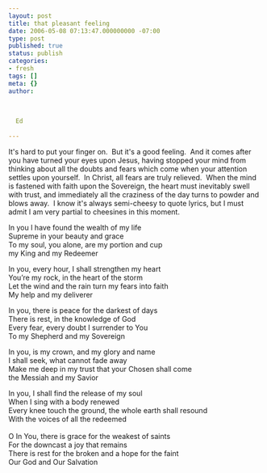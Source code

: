 ```yaml
---
layout: post
title: that pleasant feeling
date: 2006-05-08 07:13:47.000000000 -07:00
type: post
published: true
status: publish
categories:
- fresh
tags: []
meta: {}
author:
  
  
  
  Ed
  
---
```

<p>It&#39;s hard to put your finger on.&nbsp; But it&#39;s a good feeling.&nbsp; And it comes after you have turned your eyes upon Jesus, having stopped your mind from thinking about all the doubts and fears which come when your attention settles upon yourself.&nbsp; In Christ, all fears are truly relieved.&nbsp; When the mind is fastened with faith upon the Sovereign, the heart must inevitably swell with trust, and immediately all the craziness of the day turns to powder and blows away.&nbsp; I know it&#39;s always semi-cheesy to quote lyrics, but I must admit I am very partial to cheesines in this moment.</p>
<p>In you I have found the wealth of my life<br />
Supreme in your beauty and grace<br />
To my soul, you alone, are my portion and cup<br />
my King and my Redeemer</p>
<p>In you, every hour, I shall strengthen my heart<br />
You&rsquo;re my rock, in the heart of the storm<br />
Let the wind and the rain turn my fears into faith<br />
My help and my deliverer</p>
<p>In you, there is peace for the darkest of days<br />
There is rest, in the knowledge of God<br />
Every fear, every doubt I surrender to You<br />
To my Shepherd and my Sovereign</p>
<p>In you, is my crown, and my glory and name<br />
I shall seek, what cannot fade away<br />
Make me deep in my trust that your Chosen shall come<br />
the Messiah and my Savior</p>
<p>In you, I shall find the release of my soul<br />
When I sing with a body renewed<br />
Every knee touch the ground, the whole earth shall resound<br />
With the voices of all the redeemed<br />
&nbsp;<br />
O In You, there is grace for the weakest of saints<br />
For the downcast a joy that remains<br />
There is rest for the broken and a hope for the faint<br />
Our God and Our Salvation<br />
&nbsp;</p>
